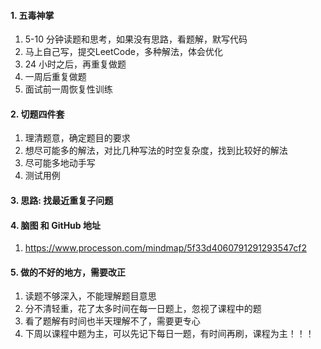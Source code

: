 #### 1. 五毒神掌
1. 5-10 分钟读题和思考，如果没有思路，看题解，默写代码
2. 马上自己写，提交LeetCode，多种解法，体会优化
3. 24 小时之后，再重复做题
4. 一周后重复做题
5. 面试前一周恢复性训练


#### 2. 切题四件套
1. 理清题意，确定题目的要求
2. 想尽可能多的解法，对比几种写法的时空复杂度，找到比较好的解法
3. 尽可能多地动手写
4. 测试用例

#### 3. 思路: 找最近重复子问题


#### 4. 脑图 和 GitHub 地址
1. https://www.processon.com/mindmap/5f33d4060791291293547cf2

#### 5. 做的不好的地方，需要改正
1. 读题不够深入，不能理解题目意思
2. 分不清轻重，花了太多时间在每一日题上，忽视了课程中的题
3. 看了题解有时间也半天理解不了，需要更专心
4. 下周以课程中题为主，可以先记下每日一题，有时间再刷，课程为主！！！